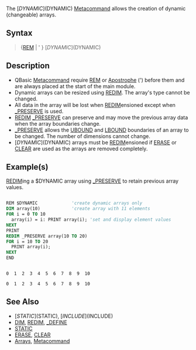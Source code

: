 The [$DYNAMIC]($DYNAMIC) [Metacommand](Metacommand) allows the creation of dynamic (changeable) arrays.

## Syntax
 
> {[REM](REM) | ' } [$DYNAMIC]($DYNAMIC)

## Description

* QBasic [Metacommand](Metacommand) require [REM](REM) or [Apostrophe](Apostrophe) (') before them and are always placed at the start of the main module.
* Dynamic arrays can be resized using [REDIM](REDIM). The array's type cannot be changed.
* All data in the array will be lost when [REDIM](REDIM)ensioned except when [_PRESERVE](_PRESERVE) is used.
* [REDIM](REDIM) [_PRESERVE](_PRESERVE) can preserve and may move the previous array data when the array boundaries change.
* [_PRESERVE](_PRESERVE) allows the [UBOUND](UBOUND) and [LBOUND](LBOUND) boundaries of an array to be changed. The number of dimensions cannot change.
* [$DYNAMIC]($DYNAMIC) arrays must be [REDIM](REDIM)ensioned if [ERASE](ERASE) or [CLEAR](CLEAR) are used as the arrays are removed completely.

## Example(s)

[REDIM](REDIM)ing a $DYNAMIC array using [_PRESERVE](_PRESERVE) to retain previous array values.

```vb

REM $DYNAMIC             'create dynamic arrays only
DIM array(10)            'create array with 11 elements
FOR i = 0 TO 10
  array(i) = i: PRINT array(i); 'set and display element values
NEXT
PRINT
REDIM _PRESERVE array(10 TO 20)
FOR i = 10 TO 20
  PRINT array(i);
NEXT
END 

```

```text

0  1  2  3  4  5  6  7  8  9  10

0  1  2  3  4  5  6  7  8  9  10

```

## See Also

* [$STATIC]($STATIC), [$INCLUDE]($INCLUDE)
* [DIM](DIM), [REDIM](REDIM), [_DEFINE](_DEFINE)
* [STATIC](STATIC)
* [ERASE](ERASE), [CLEAR](CLEAR)
* [Arrays](Arrays), [Metacommand](Metacommand)
